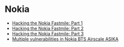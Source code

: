 # Nokia
- [Hacking the Nokia Fastmile: Part 1](https://eddiez.me/hacking-the-nokia-fastmile/)
- [Hacking the Nokia Fastmile: Part 2](https://eddiez.me/hacking-the-nokia-fastmile-pt2/)
- [Hacking the Nokia Fastmile: Part 3](https://eddiez.me/hacking-the-nokia-fastmile-pt3/)
- [Multiple vulnerabilities in Nokia BTS Airscale ASIKA](https://www.synacktiv.com/sites/default/files/2023-02/Synacktiv-Nokia-BTS-AirScale-Asika-Multiple-Vulnerabilities.pdf)
